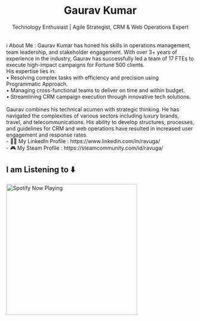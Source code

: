 <h1 align="center">Gaurav Kumar</h1>

<p align="center">Technology Enthusiast | Agile Strategist, CRM & Web Operations Expert</p>

<br>
ℹ️ About Me :  Gaurav Kumar has honed his skills in operations management, team leadership, and stakeholder engagement. With over 3+ years of experience in the industry, Gaurav has successfully led a team of 17 FTEs to execute high-impact campaigns for Fortune 500 clients.
<br>
His expertise lies in:<br>
• Resolving complex tasks with efficiency and precision using Programmatic Approach.<br>
• Managing cross-functional teams to deliver on time and within budget.<br>
• Streamlining CRM campaign execution through innovative tech solutions.<br>
<br>
Gaurav combines his technical acumen with strategic thinking. He has navigated the complexities of various sectors including luxury brands, travel, and telecommunications. His ability to develop structures, processes, and guidelines for CRM and web operations have resulted in increased user engagement and response rates.<br>
- 👨‍💻 My LinkedIn Profile : https://www.linkedin.com/in/ravuga/ <br>
- 🎮 My Steam Profile : https://steamcommunity.com/id/ravuga/ 
<br>

## I am Listening to ⬇️
[<img src="https://spotify-now-playing-coral.vercel.app/api/spotify-playing" alt="Spotify Now Playing" width="350" />](https://open.spotify.com/user/314itoxb2ejxkk5pvyqniv3r6zn4)
